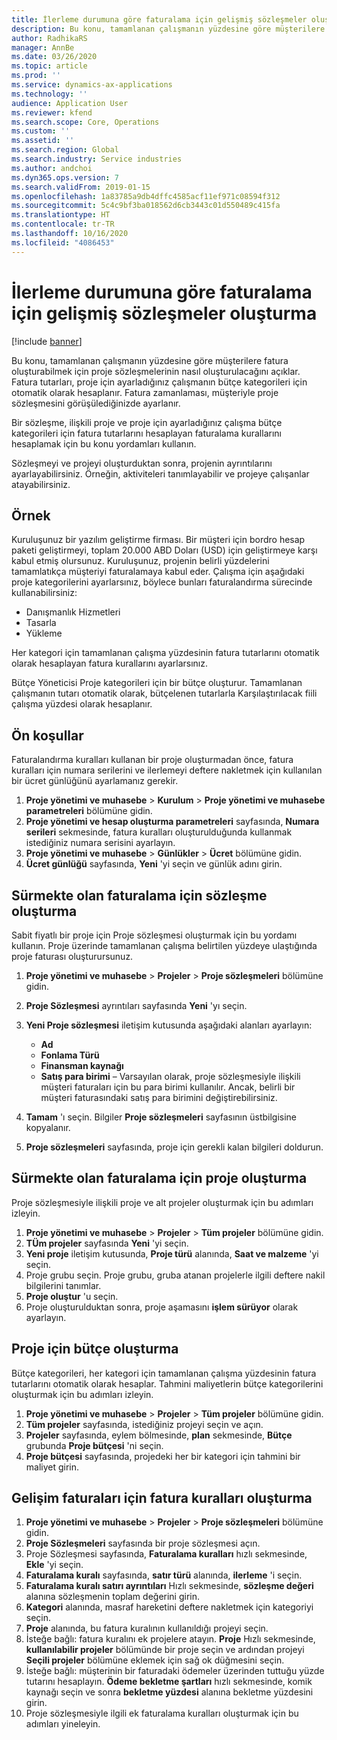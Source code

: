 ```yaml
---
title: İlerleme durumuna göre faturalama için gelişmiş sözleşmeler oluşturma
description: Bu konu, tamamlanan çalışmanın yüzdesine göre müşterilere fatura oluşturabilmek için proje sözleşmelerinin nasıl oluşturulacağını açıklar.
author: RadhikaRS
manager: AnnBe
ms.date: 03/26/2020
ms.topic: article
ms.prod: ''
ms.service: dynamics-ax-applications
ms.technology: ''
audience: Application User
ms.reviewer: kfend
ms.search.scope: Core, Operations
ms.custom: ''
ms.assetid: ''
ms.search.region: Global
ms.search.industry: Service industries
ms.author: andchoi
ms.dyn365.ops.version: 7
ms.search.validFrom: 2019-01-15
ms.openlocfilehash: 1a83785a9db4dffc4585acf11ef971c08594f312
ms.sourcegitcommit: 5c4c9bf3ba018562d6cb3443c01d550489c415fa
ms.translationtype: HT
ms.contentlocale: tr-TR
ms.lasthandoff: 10/16/2020
ms.locfileid: "4086453"
---
```

# <a name="create-advanced-contracts-for-billing-based-on-progress"></a>İlerleme durumuna göre faturalama için gelişmiş sözleşmeler oluşturma
[!include [banner](../includes/banner.md)]

Bu konu, tamamlanan çalışmanın yüzdesine göre müşterilere fatura oluşturabilmek için proje sözleşmelerinin nasıl oluşturulacağını açıklar. Fatura tutarları, proje için ayarladığınız çalışmanın bütçe kategorileri için otomatik olarak hesaplanır. Fatura zamanlaması, müşteriyle proje sözleşmesini görüşülediğinizde ayarlanır.

Bir sözleşme, ilişkili proje ve proje için ayarladığınız çalışma bütçe kategorileri için fatura tutarlarını hesaplayan faturalama kurallarını hesaplamak için bu konu yordamları kullanın.

Sözleşmeyi ve projeyi oluşturduktan sonra, projenin ayrıntılarını ayarlayabilirsiniz. Örneğin, aktiviteleri tanımlayabilir ve projeye çalışanlar atayabilirsiniz.

## <a name="example"></a>Örnek

Kuruluşunuz bir yazılım geliştirme firması. Bir müşteri için bordro hesap paketi geliştirmeyi, toplam 20.000 ABD Doları (USD) için geliştirmeye karşı kabul etmiş olursunuz. Kuruluşunuz, projenin belirli yüzdelerini tamamlatıkça müşteriyi faturalamaya kabul eder. Çalışma için aşağıdaki proje kategorilerini ayarlarsınız, böylece bunları faturalandırma sürecinde kullanabilirsiniz:

- Danışmanlık Hizmetleri
- Tasarla
- Yükleme

Her kategori için tamamlanan çalışma yüzdesinin fatura tutarlarını otomatik olarak hesaplayan fatura kurallarını ayarlarsınız.

Bütçe Yöneticisi Proje kategorileri için bir bütçe oluşturur. Tamamlanan çalışmanın tutarı otomatik olarak, bütçelenen tutarlarla Karşılaştırılacak fiili çalışma yüzdesi olarak hesaplanır.

## <a name="prerequisites"></a>Ön koşullar

Faturalandırma kuralları kullanan bir proje oluşturmadan önce, fatura kuralları için numara serilerini ve ilerlemeyi deftere nakletmek için kullanılan bir ücret günlüğünü ayarlamanız gerekir.

1. **Proje yönetimi ve muhasebe** \> **Kurulum** \> **Proje yönetimi ve muhasebe parametreleri** bölümüne gidin.
2. **Proje yönetimi ve hesap oluşturma parametreleri** sayfasında, **Numara serileri** sekmesinde, fatura kuralları oluşturulduğunda kullanmak istediğiniz numara serisini ayarlayın.
3. **Proje yönetimi ve muhasebe** \> **Günlükler** \> **Ücret** bölümüne gidin.
4. **Ücret günlüğü** sayfasında, **Yeni** 'yi seçin ve günlük adını girin.

## <a name="create-a-contract-for-progress-billings"></a>Sürmekte olan faturalama için sözleşme oluşturma

Sabit fiyatlı bir proje için Proje sözleşmesi oluşturmak için bu yordamı kullanın. Proje üzerinde tamamlanan çalışma belirtilen yüzdeye ulaştığında proje faturası oluşturursunuz.

1. **Proje yönetimi ve muhasebe** \> **Projeler** \> **Proje sözleşmeleri** bölümüne gidin.
2. **Proje Sözleşmesi** ayrıntıları sayfasında **Yeni** 'yı seçin.
3. **Yeni Proje sözleşmesi** iletişim kutusunda aşağıdaki alanları ayarlayın:

    - **Ad**
    - **Fonlama Türü**
    - **Finansman kaynağı**
    - **Satış para birimi** – Varsayılan olarak, proje sözleşmesiyle ilişkili müşteri faturaları için bu para birimi kullanılır. Ancak, belirli bir müşteri faturasındaki satış para birimini değiştirebilirsiniz.

4. **Tamam** 'ı seçin. Bilgiler **Proje sözleşmeleri** sayfasının üstbilgisine kopyalanır.
5. **Proje sözleşmeleri** sayfasında, proje için gerekli kalan bilgileri doldurun.

## <a name="create-a-project-for-progress-billings"></a>Sürmekte olan faturalama için proje oluşturma

Proje sözleşmesiyle ilişkili proje ve alt projeler oluşturmak için bu adımları izleyin.

1. **Proje yönetimi ve muhasebe** \> **Projeler** \> **Tüm projeler** bölümüne gidin.
2. **TÜm projeler** sayfasında **Yeni** 'yi seçin.
3. **Yeni proje** iletişim kutusunda, **Proje türü** alanında, **Saat ve malzeme** 'yi seçin.
4. Proje grubu seçin. Proje grubu, gruba atanan projelerle ilgili deftere nakil bilgilerini tanımlar.
5. **Proje oluştur** 'u seçin.
6. Proje oluşturulduktan sonra, proje aşamasını **işlem sürüyor** olarak ayarlayın.

## <a name="create-a-budget-for-a-project"></a>Proje için bütçe oluşturma

Bütçe kategorileri, her kategori için tamamlanan çalışma yüzdesinin fatura tutarlarını otomatik olarak hesaplar. Tahmini maliyetlerin bütçe kategorilerini oluşturmak için bu adımları izleyin.

1. **Proje yönetimi ve muhasebe** \> **Projeler** \> **Tüm projeler** bölümüne gidin.
2. **Tüm projeler** sayfasında, istediğiniz projeyi seçin ve açın.
3. **Projeler** sayfasında, eylem bölmesinde, **plan** sekmesinde, **Bütçe** grubunda **Proje bütçesi** 'ni seçin.
4. **Proje bütçesi** sayfasında, projedeki her bir kategori için tahmini bir maliyet girin.

## <a name="create-billing-rules-for-progress-billings"></a>Gelişim faturaları için fatura kuralları oluşturma

1. **Proje yönetimi ve muhasebe** \> **Projeler** \> **Proje sözleşmeleri** bölümüne gidin.
2. **Proje Sözleşmeleri** sayfasında bir proje sözleşmesi açın.
3. Proje Sözleşmesi sayfasında, **Faturalama kuralları** hızlı sekmesinde, **Ekle** 'yi seçin.
4. **Faturalama kuralı** sayfasında, **satır türü** alanında, **ilerleme** 'i seçin.
5. **Faturalama kuralı satırı ayrıntıları** Hızlı sekmesinde, **sözleşme değeri** alanına sözleşmenin toplam değerini girin.
6. **Kategori** alanında, masraf hareketini deftere nakletmek için kategoriyi seçin.
7. **Proje** alanında, bu fatura kuralının kullanıldığı projeyi seçin.
8. İsteğe bağlı: fatura kuralını ek projelere atayın. **Proje** Hızlı sekmesinde, **kullanılabilir projeler** bölümünde bir proje seçin ve ardından projeyi **Seçili projeler** bölümüne eklemek için sağ ok düğmesini seçin.
9. İsteğe bağlı: müşterinin bir faturadaki ödemeler üzerinden tuttuğu yüzde tutarını hesaplayın. **Ödeme bekletme şartları** hızlı sekmesinde, komik kaynağı seçin ve sonra **bekletme yüzdesi** alanına bekletme yüzdesini girin.
10. Proje sözleşmesiyle ilgili ek faturalama kuralları oluşturmak için bu adımları yineleyin.
